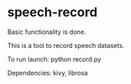 # speech-record

Basic functionality is done.



This is a tool to record speech datasets. 

To run launch: python record.py


Dependencies: kivy, librosa
